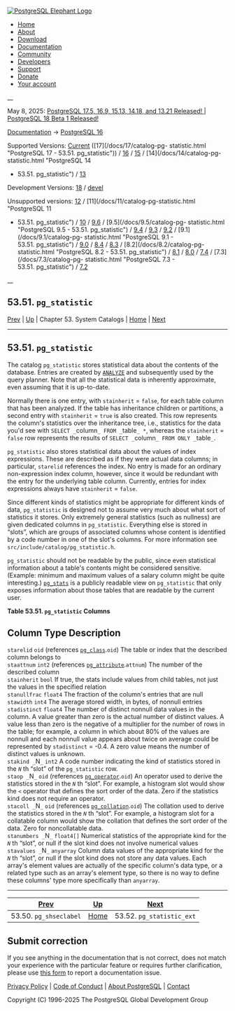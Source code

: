 [ ![PostgreSQL Elephant Logo](/media/img/about/press/elephant.png) ](/)

  * [Home](/ "Home")
  * [About](/about/ "About")
  * [Download](/download/ "Download")
  * [Documentation](/docs/ "Documentation")
  * [Community](/community/ "Community")
  * [Developers](/developer/ "Developers")
  * [Support](/support/ "Support")
  * [Donate](/about/donate/ "Donate")
  * [Your account](/account/ "Your account")

__

May 8, 2025: [ PostgreSQL 17.5, 16.9, 15.13, 14.18, and 13.21 Released! ](/about/news/postgresql-175-169-1513-1418-and-1321-released-3072/) | [ PostgreSQL 18 Beta 1 Released! ](/about/news/postgresql-18-beta-1-released-3070/)

[Documentation](/docs/ "Documentation") -> [PostgreSQL
16](/docs/16/index.html)

Supported Versions: [Current](/docs/current/catalog-pg-statistic.html
"PostgreSQL 17 - 53.51. pg_statistic") ([17](/docs/17/catalog-pg-
statistic.html "PostgreSQL 17 - 53.51. pg_statistic")) /
[16](/docs/16/catalog-pg-statistic.html "PostgreSQL 16 - 53.51. pg_statistic")
/ [15](/docs/15/catalog-pg-statistic.html "PostgreSQL 15 -
53.51. pg_statistic") / [14](/docs/14/catalog-pg-statistic.html "PostgreSQL 14
- 53.51. pg_statistic") / [13](/docs/13/catalog-pg-statistic.html "PostgreSQL
13 - 53.51. pg_statistic")

Development Versions: [18](/docs/18/catalog-pg-statistic.html "PostgreSQL 18 -
53.51. pg_statistic") / [devel](/docs/devel/catalog-pg-statistic.html
"PostgreSQL devel - 53.51. pg_statistic")

Unsupported versions: [12](/docs/12/catalog-pg-statistic.html "PostgreSQL 12 -
53.51. pg_statistic") / [11](/docs/11/catalog-pg-statistic.html "PostgreSQL 11
- 53.51. pg_statistic") / [10](/docs/10/catalog-pg-statistic.html "PostgreSQL
10 - 53.51. pg_statistic") / [9.6](/docs/9.6/catalog-pg-statistic.html
"PostgreSQL 9.6 - 53.51. pg_statistic") / [9.5](/docs/9.5/catalog-pg-
statistic.html "PostgreSQL 9.5 - 53.51. pg_statistic") /
[9.4](/docs/9.4/catalog-pg-statistic.html "PostgreSQL 9.4 -
53.51. pg_statistic") / [9.3](/docs/9.3/catalog-pg-statistic.html "PostgreSQL
9.3 - 53.51. pg_statistic") / [9.2](/docs/9.2/catalog-pg-statistic.html
"PostgreSQL 9.2 - 53.51. pg_statistic") / [9.1](/docs/9.1/catalog-pg-
statistic.html "PostgreSQL 9.1 - 53.51. pg_statistic") /
[9.0](/docs/9.0/catalog-pg-statistic.html "PostgreSQL 9.0 -
53.51. pg_statistic") / [8.4](/docs/8.4/catalog-pg-statistic.html "PostgreSQL
8.4 - 53.51. pg_statistic") / [8.3](/docs/8.3/catalog-pg-statistic.html
"PostgreSQL 8.3 - 53.51. pg_statistic") / [8.2](/docs/8.2/catalog-pg-
statistic.html "PostgreSQL 8.2 - 53.51. pg_statistic") /
[8.1](/docs/8.1/catalog-pg-statistic.html "PostgreSQL 8.1 -
53.51. pg_statistic") / [8.0](/docs/8.0/catalog-pg-statistic.html "PostgreSQL
8.0 - 53.51. pg_statistic") / [7.4](/docs/7.4/catalog-pg-statistic.html
"PostgreSQL 7.4 - 53.51. pg_statistic") / [7.3](/docs/7.3/catalog-pg-
statistic.html "PostgreSQL 7.3 - 53.51. pg_statistic") /
[7.2](/docs/7.2/catalog-pg-statistic.html "PostgreSQL 7.2 -
53.51. pg_statistic")

__

53.51. `pg_statistic`  
---  
[Prev](catalog-pg-shseclabel.html "53.50. pg_shseclabel")  | [Up](catalogs.html "Chapter 53. System Catalogs") | Chapter 53. System Catalogs | [Home](index.html "PostgreSQL 16.9 Documentation") |  [Next](catalog-pg-statistic-ext.html "53.52. pg_statistic_ext")  
  
* * *

## 53.51. `pg_statistic` #

The catalog `pg_statistic` stores statistical data about the contents of the
database. Entries are created by [`ANALYZE`](sql-analyze.html "ANALYZE") and
subsequently used by the query planner. Note that all the statistical data is
inherently approximate, even assuming that it is up-to-date.

Normally there is one entry, with `stainherit` = `false`, for each table
column that has been analyzed. If the table has inheritance children or
partitions, a second entry with `stainherit` = `true` is also created. This
row represents the column's statistics over the inheritance tree, i.e.,
statistics for the data you'd see with `SELECT _`column`_ FROM _`table`_ *`,
whereas the `stainherit` = `false` row represents the results of `SELECT
_`column`_ FROM ONLY _`table`_`.

`pg_statistic` also stores statistical data about the values of index
expressions. These are described as if they were actual data columns; in
particular, `starelid` references the index. No entry is made for an ordinary
non-expression index column, however, since it would be redundant with the
entry for the underlying table column. Currently, entries for index
expressions always have `stainherit` = `false`.

Since different kinds of statistics might be appropriate for different kinds
of data, `pg_statistic` is designed not to assume very much about what sort of
statistics it stores. Only extremely general statistics (such as nullness) are
given dedicated columns in `pg_statistic`. Everything else is stored in
“slots”, which are groups of associated columns whose content is identified by
a code number in one of the slot's columns. For more information see
`src/include/catalog/pg_statistic.h`.

`pg_statistic` should not be readable by the public, since even statistical
information about a table's contents might be considered sensitive. (Example:
minimum and maximum values of a salary column might be quite interesting.)
[`pg_stats`](view-pg-stats.html "54.27. pg_stats") is a publicly readable view
on `pg_statistic` that only exposes information about those tables that are
readable by the current user.

**Table  53.51. `pg_statistic` Columns**

Column Type Description  
---  
`starelid` `oid` (references [`pg_class`](catalog-pg-class.html
"53.11. pg_class").`oid`) The table or index that the described column belongs
to  
`staattnum` `int2` (references [`pg_attribute`](catalog-pg-attribute.html
"53.7. pg_attribute").`attnum`) The number of the described column  
`stainherit` `bool` If true, the stats include values from child tables, not
just the values in the specified relation  
`stanullfrac` `float4` The fraction of the column's entries that are null  
`stawidth` `int4` The average stored width, in bytes, of nonnull entries  
`stadistinct` `float4` The number of distinct nonnull data values in the
column. A value greater than zero is the actual number of distinct values. A
value less than zero is the negative of a multiplier for the number of rows in
the table; for example, a column in which about 80% of the values are nonnull
and each nonnull value appears about twice on average could be represented by
`stadistinct` = -0.4. A zero value means the number of distinct values is
unknown.  
`stakind _`N`_` `int2` A code number indicating the kind of statistics stored
in the _`N`_ th “slot” of the `pg_statistic` row.  
`staop _`N`_` `oid` (references [`pg_operator`](catalog-pg-operator.html
"53.34. pg_operator").`oid`) An operator used to derive the statistics stored
in the _`N`_ th “slot”. For example, a histogram slot would show the `<`
operator that defines the sort order of the data. Zero if the statistics kind
does not require an operator.  
`stacoll _`N`_` `oid` (references [`pg_collation`](catalog-pg-collation.html
"53.12. pg_collation").`oid`) The collation used to derive the statistics
stored in the _`N`_ th “slot”. For example, a histogram slot for a collatable
column would show the collation that defines the sort order of the data. Zero
for noncollatable data.  
`stanumbers _`N`_` `float4[]` Numerical statistics of the appropriate kind for
the _`N`_ th “slot”, or null if the slot kind does not involve numerical
values  
`stavalues _`N`_` `anyarray` Column data values of the appropriate kind for
the _`N`_ th “slot”, or null if the slot kind does not store any data values.
Each array's element values are actually of the specific column's data type,
or a related type such as an array's element type, so there is no way to
define these columns' type more specifically than `anyarray`.  
  
  

* * *

[Prev](catalog-pg-shseclabel.html "53.50. pg_shseclabel")  | [Up](catalogs.html "Chapter 53. System Catalogs") |  [Next](catalog-pg-statistic-ext.html "53.52. pg_statistic_ext")  
---|---|---  
53.50. `pg_shseclabel`  | [Home](index.html "PostgreSQL 16.9 Documentation") |  53.52. `pg_statistic_ext`  
  
## Submit correction

If you see anything in the documentation that is not correct, does not match
your experience with the particular feature or requires further clarification,
please use [this form](/account/comments/new/16/catalog-pg-statistic.html/) to
report a documentation issue.

[Privacy Policy](/about/privacypolicy) | [Code of Conduct](/about/policies/coc/) | [About PostgreSQL](/about/) | [Contact](/about/contact/)  

Copyright (C) 1996-2025 The PostgreSQL Global Development Group

